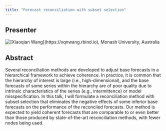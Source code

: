 ```yaml
---
title: "Forecast reconciliation with subset selection"
---
```


## Presenter

<div class = "figure">
[Xiaoqian Wang](https://xqnwang.rbind.io), Monash University, Australia
<img src="/img/xiaoqian.png" style="float:left;width=200px;height=200px">
</div>

## Abstract

Several reconciliation methods are developed to adjust base forecasts in a hierarchical framework to achieve coherence. In practice, it is common that the hierarchy of interest is large (i.e., high-dimensional), and the base forecasts of some series within the hierarchy are of poor quality due to intrinsic characteristics of the series (e.g., intermittence) or model misspecification. In this talk, I will formulate a reconciliation method with subset selection that eliminates the negative effects of some inferior base forecasts on the performance of the reconciled forecasts. Our method is expected to yield coherent forecasts that are comparable to or even better than those produced by state-of-the-art reconciliation methods, with fewer nodes being used.
